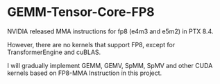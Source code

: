 # GEMM-Tensor-Core-FP8

NVIDIA released MMA instructions for fp8 (e4m3 and e5m2) in PTX 8.4.

However, there are no kernels that support FP8, except for TransformerEngine and cuBLAS.

I will gradually implement GEMM, GEMV, SpMM, SpMV and other CUDA kernels based on FP8-MMA Instruction in this project.
